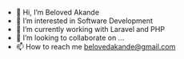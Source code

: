 - 👋 Hi, I’m Beloved Akande
- 👀 I’m interested in Software Development
- 🌱 I’m currently working with Laravel and PHP
- 💞️ I’m looking to collaborate on ...
- 📫 How to reach me belovedakande@gmail.com

<!---
Beloved46/Beloved46 is a ✨ special ✨ repository because its `README.md` (this file) appears on your GitHub profile.
You can click the Preview link to take a look at your changes.
--->
